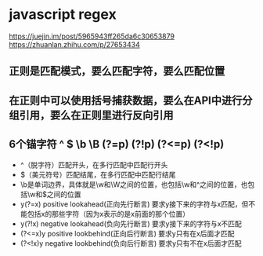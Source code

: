 # javascript regex
https://juejin.im/post/5965943ff265da6c30653879
https://zhuanlan.zhihu.com/p/27653434
## 正则是匹配模式，要么匹配字符，要么匹配位置
## 在正则中可以使用括号捕获数据，要么在API中进行分组引用，要么在正则里进行反向引用
## 6个锚字符 ^ $ \b \B (?=p) (?!p) (?<=p) (?<!p)
* ^（脱字符）匹配开头，在多行匹配中匹配行开头
* $（美元符号）匹配结尾，在多行匹配中匹配行结尾
* \b是单词边界，具体就是\w和\W之间的位置，也包括\w和^之间的位置，也包括\w和$之间的位置
* y(?=x) positive lookahead(正向先行断言) 要求y接下来的字符与x匹配，但不能包括x的那些字符（因为x表示的是x前面的那个位置）
* y(?!x) negative lookahead(负向先行断言) 要求y接下来的字符与x不匹配
* (?<=x)y positive lookbehind(正向后行断言) 要求y只有在x后面才匹配
* (?<!x)y negative lookbehind(负向后行断言) 要求y只有不在x后面才匹配